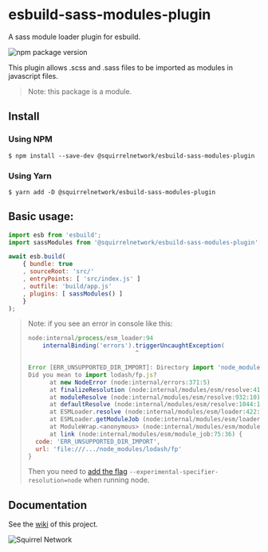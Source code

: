 # esbuild-sass-modules-plugin
A sass module loader plugin for esbuild.

![npm package version](https://img.shields.io/static/v1?label=%40squirrelnetwork%2Fesbuild-sass-modules-plugin&message=1.0.3&color=5AA9E6&logo=npm&logoColor=FF6392)

This plugin allows .scss and .sass files to be imported as modules in javascript
files.

> Note: this package is a module.

## Install

### Using NPM
```shell
$ npm install --save-dev @squirrelnetwork/esbuild-sass-modules-plugin
```

### Using Yarn
```shell
$ yarn add -D @squirrelnetwork/esbuild-sass-modules-plugin
```

## Basic usage:

```js
import esb from 'esbuild';
import sassModules from '@squirrelnetwork/esbuild-sass-modules-plugin';

await esb.build(
	{ bundle: true
	, sourceRoot: 'src/'
	, entryPoints: [ 'src/index.js' ]
	, outfile: 'build/app.js'
	, plugins: [ sassModules() ]
	}
);
```

> Note: if you see an error in console like this:
> ```js
> node:internal/process/esm_loader:94
>     internalBinding('errors').triggerUncaughtException(
>                               ^
>
> Error [ERR_UNSUPPORTED_DIR_IMPORT]: Directory import 'node_modules\lodash\fp' is not supported resolving ES modules imported from node_modules\@squirrelnetwork\esbuild-sass-modules-plugin\src\esbuild-sass-modules-plugin.class.js
> Did you mean to import lodash/fp.js?
>       at new NodeError (node:internal/errors:371:5)
>       at finalizeResolution (node:internal/modules/esm/resolve:412:17)
>       at moduleResolve (node:internal/modules/esm/resolve:932:10)
>       at defaultResolve (node:internal/modules/esm/resolve:1044:11)
>       at ESMLoader.resolve (node:internal/modules/esm/loader:422:30)
>       at ESMLoader.getModuleJob (node:internal/modules/esm/loader:222:40)
>       at ModuleWrap.<anonymous> (node:internal/modules/esm/module_job:76:40)
>       at link (node:internal/modules/esm/module_job:75:36) {
>   code: 'ERR_UNSUPPORTED_DIR_IMPORT',
>   url: 'file:///.../node_modules/lodash/fp'
> }
> ```
> Then you need to
> [add the flag](https://nodejs.org/api/cli.html#cli_experimental_specifier_resolution_mode)
> `--experimental-specifier-resolution=node` when running node.

## Documentation

See the [wiki](https://github.com/Squirrel-Network/esbuild-sass-modules-plugin/wiki/)
of this project.

![Squirrel Network](https://avatars.githubusercontent.com/u/61167371?s=200&v=4)
